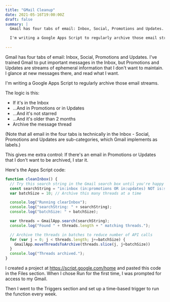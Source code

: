 ```yaml
---
title: "GMail Cleanup"
date: 2021-05-16T19:00:00Z
draft: false
summary: |
  Gmail has four tabs of email: Inbox, Social, Promotions and Updates. I've trained Gmail to put important messages in the Inbox, but Promotions and Updates are streams of ephemeral information that I don't want to maintain. I glance at new messages there, and read what I want. 

  I'm writing a Google Apps Script to regularly archive those email streams.
  
---
```


Gmail has four tabs of email: Inbox, Social, Promotions and Updates. I've trained Gmail to put important messages in the Inbox, but Promotions and Updates are streams of ephemeral information that I don't want to maintain. I glance at new messages there, and read what I want. 

I'm writing a Google Apps Script to regularly archive those email streams.

The logic is this:

* If it's in the Inbox
* ...And in Promotions or in Updates
* ...And it's not starred
* ...And it's older than 2 months
* Archive the message thread

(Note that all email in the four tabs is technically in the Inbox - Social, Promotions and Updates are sub-categories, which Gmail implements as labels.)

This gives me extra control: If there's an email in Promotions or Updates that I don't want to be archived, I star it. 

Here's the Apps Script code:

``` javascript
function cleanInbox() {
  // Try this search string in the Gmail search box until you're happy with the list of threads to be archived.
  const searchString = "in:inbox (in:promotions OR in:updates) NOT is:starred older_than:2m ";
  var batchSize = 10; // Archive this many threads at a time

  console.log("Running clearInbox");
  console.log("searchString: " + searchString);
  console.log("batchSize: " + batchSize);

  var threads = GmailApp.search(searchString);
  console.log("Found " + threads.length + " matching threads.");

  // Archive the threads in batches to reduce number of API calls
  for (var j = 0; j < threads.length; j+=batchSize) {
    GmailApp.moveThreadsToArchive(threads.slice(j, j+batchSize))
  }
  console.log("Threads archived.");
}
```

I created a project at https://script.google.com/home and pasted this code in the Files section. When I chose Run for the first time, I was prompted for access to my Gmail. 

Then I went to the Triggers section and set up a time-based trigger to run the function every week. 